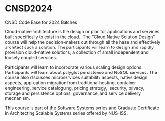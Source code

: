 # CNSD2024

CNSD Code Base for 2024 Batches

Cloud-native architecture is the design or plan for applications and services built specifically to exist in the cloud.  The “Cloud Native Solution Design” course will help the decision-makers cut through all the haze and effectively architect such a solution. The participants will learn to design and rapidly provision cloud-native solutions, a collection of small independent and loosely coupled services.

Participants will learn to incorporate various scaling design options. Participants will learn about polyglot persistence and NoSQL services. The course also discusses microservices suitability aspects, native design aspects, application migration from traditional hosting, container engineering, service cataloguing, pricing strategy,  security, privacy, storage and persistence options, governance, and service delivery mechanism.

This course is part of the Software Systems series and Graduate Certificate in Architecting Scalable Systems series offered by NUS-ISS.
